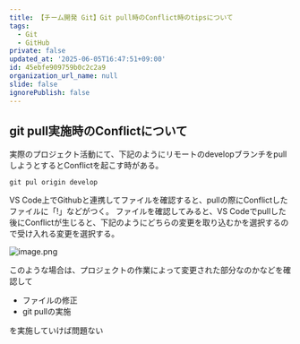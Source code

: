 ```yaml
---
title: 【チーム開発 Git】Git pull時のConflict時のtipsについて
tags:
  - Git
  - GitHub
private: false
updated_at: '2025-06-05T16:47:51+09:00'
id: 45ebfe909759b0c2c2a9
organization_url_name: null
slide: false
ignorePublish: false
---
```

## git pull実施時のConflictについて

実際のプロジェクト活動にて、下記のようにリモートのdevelopブランチをpullしようとするとConflictを起こす時がある。
```shell
git pul origin develop 
```
VS Code上でGithubと連携してファイルを確認すると、pullの際にConflictしたファイルに「!」などがつく。
ファイルを確認してみると、VS Codeでpullした後にConflictが生じると、下記のようにどちらの変更を取り込むかを選択するので受け入れる変更を選択する。

![image.png](https://qiita-image-store.s3.ap-northeast-1.amazonaws.com/0/381629/74cd00ca-426b-4a5b-85c9-cb549c7122a5.png)

このような場合は、プロジェクトの作業によって変更された部分なのかなどを確認して
- ファイルの修正
- git pullの実施

を実施していけば問題ない

